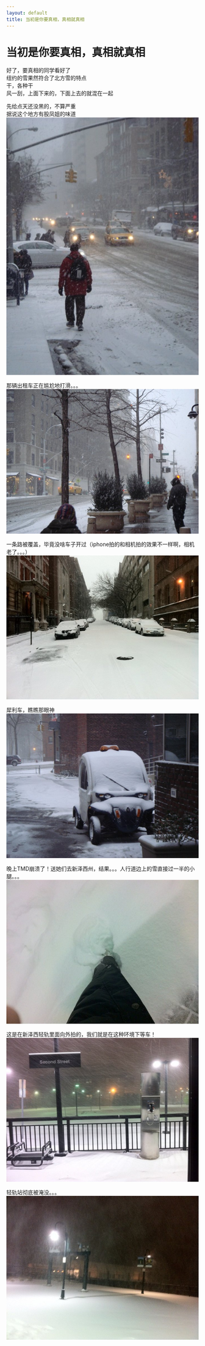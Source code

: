 ```yaml
---
layout: default
title: 当初是你要真相，真相就真相
---
```

# 当初是你要真相，真相就真相
好了，要真相的同学看好了<br/>
纽约的雪果然符合了北方雪的特点<br/>
干，各种干<br/>
风一刮，上面下来的，下面上去的就混在一起<br/>

先给点天还没黑的，不算严重<br/>
据说这个地方有股凤姐的味道
![凤姐](/images/post_images/20101227/001.jpg)

那辆出租车正在尴尬地打滑。。。
![出租车](/images/post_images/20101227/002.jpg)

一条路被覆盖，毕竟没啥车子开过（iphone拍的和相机拍的效果不一样啊，相机老了。。。）
![覆盖](/images/post_images/20101227/003.jpg)

犀利车，瞧瞧那眼神
![犀利](/images/post_images/20101227/004.jpg)

晚上TMD崩溃了！送她们去新泽西州，结果。。。人行道边上的雪直接过一半的小腿。。。
![崩溃](/images/post_images/20101227/005.jpg)

这是在新泽西轻轨里面向外拍的，我们就是在这种环境下等车！
![新泽西](/images/post_images/20101227/006.jpg)

轻轨站彻底被淹没。。。
![淹没](/images/post_images/20101227/007.jpg)
